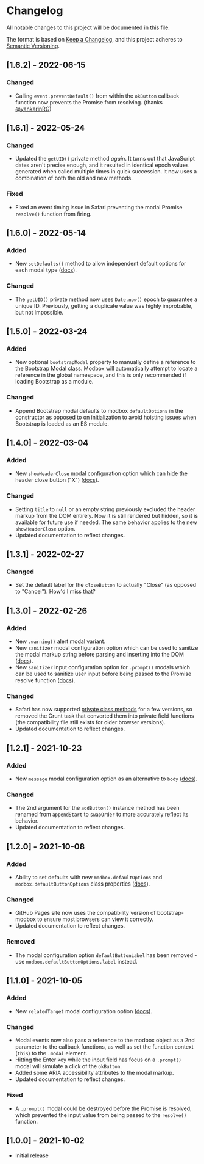 # Changelog
All notable changes to this project will be documented in this file.

The format is based on [Keep a Changelog](https://keepachangelog.com/), and this project adheres to [Semantic Versioning](https://semver.org/).


## [1.6.2] - 2022-06-15
### Changed
- Calling `event.preventDefault()` from within the `okButton` callback function now prevents the Promise from resolving.  (thanks [@yankarinRG](https://github.com/yankarinRG))


## [1.6.1] - 2022-05-24
### Changed
- Updated the `getUID()` private method *again*.  It turns out that JavaScript dates aren't precise enough, and it resulted in identical epoch values generated when called multiple times in quick succession.  It now uses a combination of both the old and new methods.

### Fixed
- Fixed an event timing issue in Safari preventing the modal Promise `resolve()` function from firing.


## [1.6.0] - 2022-05-14
### Added
- New `setDefaults()` method to allow independent default options for each modal type ([docs](https://erobertson42.github.io/bootstrap-modbox/docs.html#methods-setDefaults)).

### Changed
- The `getUID()` private method now uses `Date.now()` epoch to guarantee a unique ID.  Previously, getting a duplicate value was highly improbable, but not impossible.


## [1.5.0] - 2022-03-24
### Added
- New optional `bootstrapModal` property to manually define a reference to the Bootstrap Modal class.  Modbox will automatically attempt to locate a reference in the global namespace, and this is only recommended if loading Bootstrap as a module.

### Changed
- Append Bootstrap modal defaults to modbox `defaultOptions` in the constructor as opposed to on initialization to avoid hoisting issues when Bootstrap is loaded as an ES module.


## [1.4.0] - 2022-03-04
### Added
- New `showHeaderClose` modal configuration option which can hide the header close button ("X") ([docs](https://erobertson42.github.io/bootstrap-modbox/docs.html#options-showHeaderClose)).

### Changed
- Setting `title` to `null` or an empty string previously excluded the header markup from the DOM entirely.  Now it is still rendered but hidden, so it is available for future use if needed.  The same behavior applies to the new `showHeaderClose` option.
- Updated documentation to reflect changes.


## [1.3.1] - 2022-02-27
### Changed
- Set the default label for the `closeButton` to actually "Close" (as opposed to "Cancel").  How'd I miss that?


## [1.3.0] - 2022-02-26
### Added
- New `.warning()` alert modal variant.
- New `sanitizer` modal configuration option which can be used to sanitize the modal markup string before parsing and inserting into the DOM ([docs](https://erobertson42.github.io/bootstrap-modbox/docs.html#options-sanitizer)).
- New `sanitizer` input configuration option for `.prompt()` modals which can be used to sanitize user input before being passed to the Promise resolve function ([docs](https://erobertson42.github.io/bootstrap-modbox/docs.html#options-input)).

### Changed
- Safari has now supported [private class methods](https://caniuse.com/mdn-javascript_classes_private_class_methods) for a few versions, so removed the Grunt task that converted them into private field functions (the compatibility file still exists for older browser versions).
- Updated documentation to reflect changes.


## [1.2.1] - 2021-10-23
### Added
- New `message` modal configuration option as an alternative to `body` ([docs](https://erobertson42.github.io/bootstrap-modbox/docs.html#options-message)).

### Changed
- The 2nd argument for the `addButton()` instance method has been renamed from `appendStart` to `swapOrder` to more accurately reflect its behavior.
- Updated documentation to reflect changes.


## [1.2.0] - 2021-10-08
### Added
- Ability to set defaults with new `modbox.defaultOptions` and `modbox.defaultButtonOptions` class properties ([docs](https://erobertson42.github.io/bootstrap-modbox/docs.html#properties-defaultOptions)).

### Changed
- GitHub Pages site now uses the compatibility version of bootstrap-modbox to ensure most browsers can view it correctly.
- Updated documentation to reflect changes.

### Removed
- The modal configuration option `defaultButtonLabel` has been removed - use `modbox.defaultButtonOptions.label` instead.


## [1.1.0] - 2021-10-05
### Added
- New `relatedTarget` modal configuration option ([docs](https://erobertson42.github.io/bootstrap-modbox/docs.html#options-relatedTarget)).

### Changed
- Modal events now also pass a reference to the modbox object as a 2nd parameter to the callback functions, as well as set the function context (`this`) to the `.modal` element.
- Hitting the Enter key while the input field has focus on a `.prompt()` modal will simulate a click of the `okButton`.
- Added some ARIA accessibility attributes to the modal markup.
- Updated documentation to reflect changes.

### Fixed
- A `.prompt()` modal could be destroyed before the Promise is resolved, which prevented the input value from being passed to the `resolve()` function.


## [1.0.0] - 2021-10-02
- Initial release
